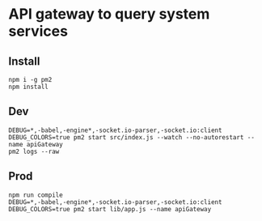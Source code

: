 # API gateway to query system services

## Install
```
npm i -g pm2
npm install
```

## Dev
```
DEBUG=*,-babel,-engine*,-socket.io-parser,-socket.io:client DEBUG_COLORS=true pm2 start src/index.js --watch --no-autorestart --name apiGateway
pm2 logs --raw
```

## Prod
```
npm run compile
DEBUG=*,-babel,-engine*,-socket.io-parser,-socket.io:client DEBUG_COLORS=true pm2 start lib/app.js --name apiGateway
```

